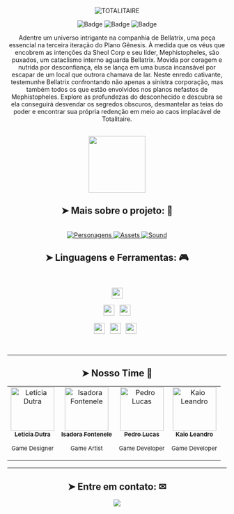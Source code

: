 <div align="center">
  
![TOTALITAIRE](https://github.com/CatBoxArtsCo/Totalitaire/assets/141590555/2e06d985-710a-4f62-9e2b-57d33b4ec732)
  
</div>

<div align="center">

![Badge](https://img.shields.io/badge/status-INPROGRESS-FFFFFF?style=for-the-badge&logo=) ![Badge](https://img.shields.io/badge/language-PTBR-FFFFFF?style=for-the-badge&logo=) ![Badge](https://img.shields.io/badge/game-PLATAFORMA-FFFFFF?style=for-the-badge&logo=)

Adentre um universo intrigante na companhia de Bellatrix, uma peça essencial na terceira iteração do Plano Gênesis. À medida que os véus que encobrem as intenções da Sheol Corp e seu líder, Mephistopheles, são puxados, um cataclismo interno aguarda Bellatrix. Movida por coragem e nutrida por desconfiança, ela se lança em uma busca incansável por escapar de um local que outrora chamava de lar.
Neste enredo cativante, testemunhe Bellatrix confrontando não apenas a sinistra corporação, mas também todos os que estão envolvidos nos planos nefastos de Mephistopheles. Explore as profundezas do desconhecido e descubra se ela conseguirá desvendar os segredos obscuros, desmantelar as teias do poder e encontrar sua própria redenção em meio ao caos implacável de Totalitaire.
</div>


<br>

<div align="center">
<img src="https://github.com/CatBoxArtsCo/Totalitaire/assets/141590555/85a2fa47-c0ad-4785-8749-4b60ab1fe39b" width="130px">
</div>

<h2 align="center">➤ Mais sobre o projeto: 📌</h2>

<br>
<div align="center">
<a href="https://github.com/CatBoxArtsCo/Totalitaire/tree/main/Game%20Design/Characters" target="blank">
      <img src="https://img.shields.io/badge/Os_personagens-6756BE?style=for-the-badge" alt="Personagens" />
</a>

<a href="https://github.com/CatBoxArtsCo/Totalitaire/tree/main/Game%20Design/Game%20Assets" target="blank">
      <img src="https://img.shields.io/badge/Nossos_sprites-6756BE?style=for-the-badge" alt="Assets" />
</a>

<a href="https://github.com/CatBoxArtsCo/Totalitaire/tree/main/Game%20Design/Sound%20Design" target="blank">
      <img src="https://img.shields.io/badge/Nossa_soundtrack-6756BE?style=for-the-badge" alt="Sound" />
</a>

<br>

</div>

<h2 align="center">➤ Linguagens e Ferramentas: 🎮</h2></b>
<br>

<p  align="center">

<img src="https://img.shields.io/badge/Made%20with-GameMaker_Studio_2-000000.svg?style=for-the-badge&logo=data%3Aimage%2Fpng%3Bbase64%2CiVBORw0KGgoAAAANSUhEUgAAAA4AAAAOCAMAAAAolt3jAAAAZlBMVEX%2F%2F%2F%2F%2F%2F%2F%2F%2F%2F%2F%2F%2F%2F%2F%2F%2F%2F%2F%2F%2F%2F%2F%2F%2F%2F%2F%2F%2F%2F%2F%2F%2F%2F%2F%2F%2F%2F%2F%2F%2F%2F%2F%2F%2F%2F%2F%2F%2F%2F%2F%2F%2F%2F%2F%2F%2F%2F%2F%2F%2F%2F%2F%2F%2F%2F%2F%2F%2F%2F%2F%2F%2F%2F%2F%2F%2F%2F%2F%2F%2F%2F%2F%2F%2F%2F%2F%2F%2F%2F%2F%2F%2F%2F%2F%2F%2F%2F%2F%2F%2F%2F%2F%2F%2F%2F%2F%2F%2F%2F%2F%2F%2F%2F%2F%2F%2F%2F%2F%2F%2F%2F%2F%2F%2F%2F%2F%2F%2F%2F%2F%2F%2F%2F%2F%2BrG8stAAAAIXRSTlMABg0OFBkfcn1%2Bf4CBgoOFhoeIiouWmNDa5ebp8PX2%2B%2F6o6Vq%2BAAAAY0lEQVR42k2OWQ6AIAwFn%2BIOioobrnD%2FS4o0EeanmQxNAdErRFTWtsFq6%2BiiZozz0CSnTjYBwo0RkF8DWDLf51Ni9K%2FYdq0Fy3KAfzk97M7goK1F%2F4rGH9Kk1OlboQtEDIrmC%2BU3CVxTr%2FRMAAAAAElFTkSuQmCC)](https://www.yoyogames.com/gamemaker" height="25"/>
  </p>
  
<p  align="center">

<img src="https://img.shields.io/badge/Notion-%23000000.svg?style=for-the-badge&logo=notion&logoColor=white" height="25"/>  
  &nbsp;
<img src="https://img.shields.io/static/v1?style=for-the-badge&message=ClickUp&color=7B68EE&logo=ClickUp&logoColor=FFFFFF&label=" height="25"/>
  </p>
  
  <p  align="center">

<img src="https://img.shields.io/badge/Visual%20Studio%20Code-0078d7.svg?style=for-the-badge&logo=visual-studio-code&logoColor=white" height="25"/>  
&nbsp;
<img src="https://img.shields.io/badge/git-%23F05033.svg?style=for-the-badge&logo=git&logoColor=white" height="25"/>
&nbsp;
<img src="https://img.shields.io/badge/github-%23121011.svg?style=for-the-badge&logo=github&logoColor=white" height="25">
  &nbsp;

 </p>
 
 



<br>

---

<h2 align="center">➤ Nosso Time 🎯</h2></b>

<div align="center">
<table>
  <tbody>
    <tr>
      <td align="center"><a href="https://github.com/leticiadutra22-23"><img src="https://avatars.githubusercontent.com/u/101335613?v=4" width="100px;" alt="Letícia Dutra"/><br /><sub><b>Leticia Dutra</b>
        </a>
        <p><sub>Game Designer</sub></p></sub></td>
      <td align="center"><a href="https://github.com/indigow95"><img src="https://avatars.githubusercontent.com/u/106782812?v=4" width="100px;" alt="Isadora Fontenele"/><br /><sub><b>Isadora Fontenele</b></a>
        <p><sub>Game Artist</sub></p></sub></td>
      <td align="center"><a href="https://github.com/PedroKeita"><img src="https://avatars.githubusercontent.com/u/82671771?v=4" width="100px;" alt="Pedro Lucas"/><br /><sub><b>Pedro Lucas</b></a>
        <p><sub>Game Developer</sub></p></sub></td>
      <td align="center"><a href="https://github.com/xxkaiozin"><img src="https://avatars.githubusercontent.com/u/112056208?v=4" width="100px;" alt="Kaio Leandro"/><br /><sub><b>Kaio Leandro</b></sub></a>
        <p><sub>Game Developer</sub></p></td>
    </tr>
  </tbody>
</table>
</div>

---

<h2 align="center"> ➤ Entre em contato: ✉ </h2>
<div align="center">


<a href = "mailto:cejjstudios@gmail.com"><img src="https://img.shields.io/badge/-Gmail-%23333?style=for-the-badge&logo=gmail&logoColor=white" target="_blank"></a>

  
</div>
